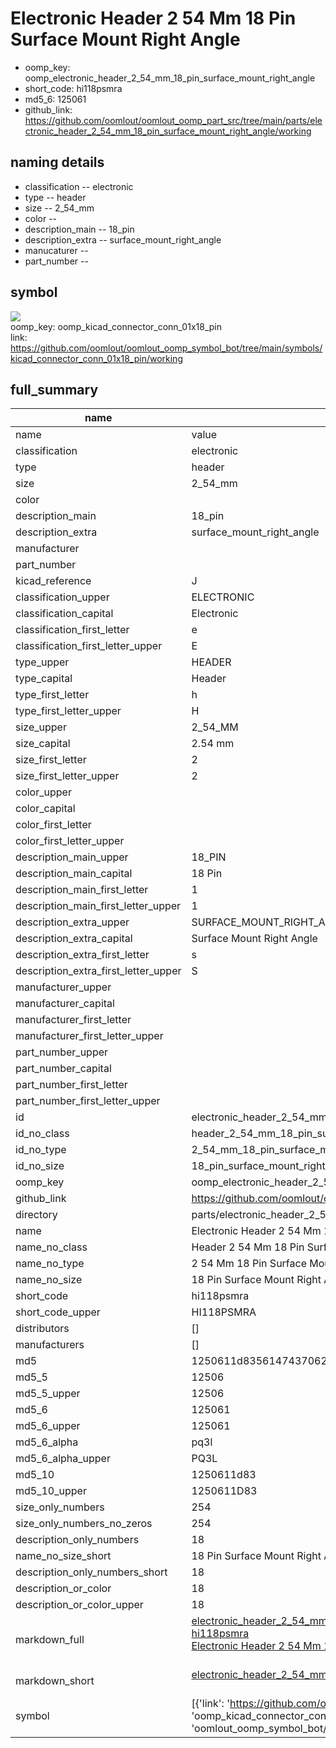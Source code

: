 # Electronic Header 2 54 Mm 18 Pin Surface Mount Right Angle

  
* oomp_key: oomp_electronic_header_2_54_mm_18_pin_surface_mount_right_angle 
* short_code: hi118psmra
* md5_6: 125061  
* github_link: https://github.com/oomlout/oomlout_oomp_part_src/tree/main/parts/electronic_header_2_54_mm_18_pin_surface_mount_right_angle/working  
## naming details
* classification -- electronic
* type -- header
* size -- 2_54_mm
* color -- 
* description_main -- 18_pin
* description_extra -- surface_mount_right_angle
* manucaturer -- 
* part_number -- 



## symbol

![](symbol/{index}}/working/working_600.png)  
oomp_key: oomp_kicad_connector_conn_01x18_pin  
link: https://github.com/oomlout/oomlout_oomp_symbol_bot/tree/main/symbols/kicad_connector_conn_01x18_pin/working  


## full_summary
| name | value | 
| --- | --- | 
| name | value | 
| classification | electronic | 
| type | header | 
| size | 2_54_mm | 
| color |  | 
| description_main | 18_pin | 
| description_extra | surface_mount_right_angle | 
| manufacturer |  | 
| part_number |  | 
| kicad_reference | J | 
| classification_upper | ELECTRONIC | 
| classification_capital | Electronic | 
| classification_first_letter | e | 
| classification_first_letter_upper | E | 
| type_upper | HEADER | 
| type_capital | Header | 
| type_first_letter | h | 
| type_first_letter_upper | H | 
| size_upper | 2_54_MM | 
| size_capital | 2.54 mm | 
| size_first_letter | 2 | 
| size_first_letter_upper | 2 | 
| color_upper |  | 
| color_capital |  | 
| color_first_letter |  | 
| color_first_letter_upper |  | 
| description_main_upper | 18_PIN | 
| description_main_capital | 18 Pin | 
| description_main_first_letter | 1 | 
| description_main_first_letter_upper | 1 | 
| description_extra_upper | SURFACE_MOUNT_RIGHT_ANGLE | 
| description_extra_capital | Surface Mount Right Angle | 
| description_extra_first_letter | s | 
| description_extra_first_letter_upper | S | 
| manufacturer_upper |  | 
| manufacturer_capital |  | 
| manufacturer_first_letter |  | 
| manufacturer_first_letter_upper |  | 
| part_number_upper |  | 
| part_number_capital |  | 
| part_number_first_letter |  | 
| part_number_first_letter_upper |  | 
| id | electronic_header_2_54_mm_18_pin_surface_mount_right_angle | 
| id_no_class | header_2_54_mm_18_pin_surface_mount_right_angle | 
| id_no_type | 2_54_mm_18_pin_surface_mount_right_angle | 
| id_no_size | 18_pin_surface_mount_right_angle | 
| oomp_key | oomp_electronic_header_2_54_mm_18_pin_surface_mount_right_angle | 
| github_link | https://github.com/oomlout/oomlout_oomp_part_src/tree/main/parts/electronic_header_2_54_mm_18_pin_surface_mount_right_angle/working | 
| directory | parts/electronic_header_2_54_mm_18_pin_surface_mount_right_angle | 
| name | Electronic Header 2 54 Mm 18 Pin Surface Mount Right Angle | 
| name_no_class | Header 2 54 Mm 18 Pin Surface Mount Right Angle | 
| name_no_type | 2 54 Mm 18 Pin Surface Mount Right Angle | 
| name_no_size | 18 Pin Surface Mount Right Angle | 
| short_code | hi118psmra | 
| short_code_upper | HI118PSMRA | 
| distributors | [] | 
| manufacturers | [] | 
| md5 | 1250611d8356147437062b41bd0abb84 | 
| md5_5 | 12506 | 
| md5_5_upper | 12506 | 
| md5_6 | 125061 | 
| md5_6_upper | 125061 | 
| md5_6_alpha | pq3l | 
| md5_6_alpha_upper | PQ3L | 
| md5_10 | 1250611d83 | 
| md5_10_upper | 1250611D83 | 
| size_only_numbers | 254 | 
| size_only_numbers_no_zeros | 254 | 
| description_only_numbers | 18 | 
| name_no_size_short | 18 Pin Surface Mount Right Angle | 
| description_only_numbers_short | 18 | 
| description_or_color | 18 | 
| description_or_color_upper | 18 | 
| markdown_full | [electronic_header_2_54_mm_18_pin_surface_mount_right_angle](https://github.com/oomlout/oomlout_oomp_part_src/tree/main/parts/electronic_header_2_54_mm_18_pin_surface_mount_right_angle/working)<br>[hi118psmra](https://github.com/oomlout/oomlout_oomp_part_src/tree/main/parts/electronic_header_2_54_mm_18_pin_surface_mount_right_angle/working)<br>[Electronic Header 2 54 Mm 18 Pin Surface Mount Right Angle](https://github.com/oomlout/oomlout_oomp_part_src/tree/main/parts/electronic_header_2_54_mm_18_pin_surface_mount_right_angle/working)<br><br> | 
| markdown_short | [electronic_header_2_54_mm_18_pin_surface_mount_right_angle](https://github.com/oomlout/oomlout_oomp_part_src/tree/main/parts/electronic_header_2_54_mm_18_pin_surface_mount_right_angle/working)<br><br> | 
| symbol | [{'link': 'https://github.com/oomlout/oomlout_oomp_symbol_bot/tree/main/symbols/kicad_connector_conn_01x18_pin', 'oomp_key': 'oomp_kicad_connector_conn_01x18_pin', 'directory': 'oomlout_oomp_symbol_bot/symbols/kicad_connector_conn_01x18_pin//working/working.kicad_sym', 'index': 0}] | 
